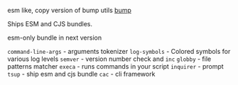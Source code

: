 esm like, copy version of bump utils [bump](https://www.npmjs.com/package/@jsdevtools/version-bump-prompt?activeTab=code) 

Ships ESM and CJS bundles.


esm-only bundle in next version


`command-line-args` - arguments tokenizer 
`log-symbols` -  Colored symbols for various log levels
`semver`  - version number check and `inc`
`globby` - file patterns matcher
`execa` -  runs commands in your script
`inquirer` - prompt
`tsup` - ship esm and cjs bundle
`cac` - cli framework